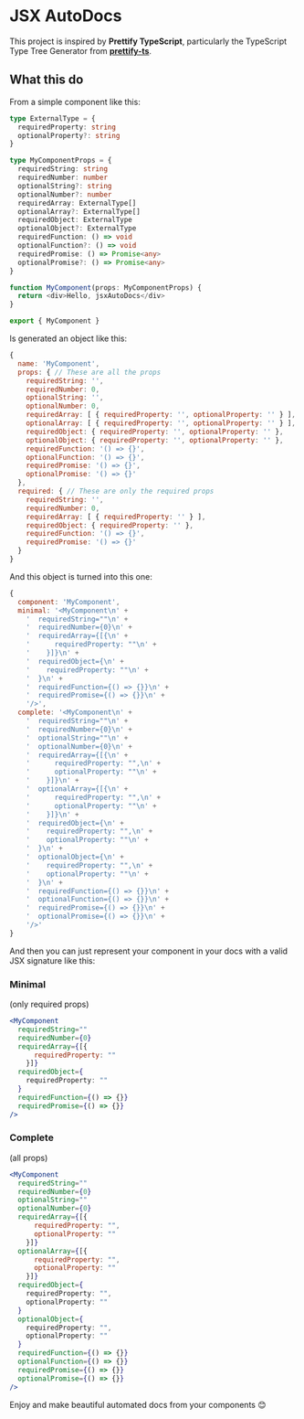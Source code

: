 # JSX AutoDocs

This project is inspired by **Prettify TypeScript**, particularly the TypeScript Type Tree Generator from [**prettify-ts**](https://github.com/mylesmmurphy/prettify-ts).

## What this do
From a simple component like this:
```typescript
type ExternalType = {
  requiredProperty: string
  optionalProperty?: string
}

type MyComponentProps = {
  requiredString: string
  requiredNumber: number
  optionalString?: string
  optionalNumber?: number
  requiredArray: ExternalType[]
  optionalArray?: ExternalType[]
  requiredObject: ExternalType
  optionalObject?: ExternalType
  requiredFunction: () => void
  optionalFunction?: () => void
  requiredPromise: () => Promise<any>
  optionalPromise?: () => Promise<any>
}

function MyComponent(props: MyComponentProps) {
  return <div>Hello, jsxAutoDocs</div>
}

export { MyComponent }
```

Is generated an object like this:
```javascript
{
  name: 'MyComponent',
  props: { // These are all the props
    requiredString: '',
    requiredNumber: 0,
    optionalString: '',
    optionalNumber: 0,
    requiredArray: [ { requiredProperty: '', optionalProperty: '' } ],
    optionalArray: [ { requiredProperty: '', optionalProperty: '' } ],
    requiredObject: { requiredProperty: '', optionalProperty: '' },
    optionalObject: { requiredProperty: '', optionalProperty: '' },
    requiredFunction: '() => {}',
    optionalFunction: '() => {}',
    requiredPromise: '() => {}',
    optionalPromise: '() => {}'
  },
  required: { // These are only the required props
    requiredString: '',
    requiredNumber: 0,
    requiredArray: [ { requiredProperty: '' } ],
    requiredObject: { requiredProperty: '' },
    requiredFunction: '() => {}',
    requiredPromise: '() => {}'
  }
}
```

And this object is turned into this one:
```javascript
{
  component: 'MyComponent',
  minimal: '<MyComponent\n' +
    '  requiredString=""\n' +
    '  requiredNumber={0}\n' +
    '  requiredArray={[{\n' +
    '      requiredProperty: ""\n' +
    '    }]}\n' +
    '  requiredObject={\n' +
    '    requiredProperty: ""\n' +
    '  }\n' +
    '  requiredFunction={() => {}}\n' +
    '  requiredPromise={() => {}}\n' +
    '/>',
  complete: '<MyComponent\n' +
    '  requiredString=""\n' +
    '  requiredNumber={0}\n' +
    '  optionalString=""\n' +
    '  optionalNumber={0}\n' +
    '  requiredArray={[{\n' +
    '      requiredProperty: "",\n' +
    '      optionalProperty: ""\n' +
    '    }]}\n' +
    '  optionalArray={[{\n' +
    '      requiredProperty: "",\n' +
    '      optionalProperty: ""\n' +
    '    }]}\n' +
    '  requiredObject={\n' +
    '    requiredProperty: "",\n' +
    '    optionalProperty: ""\n' +
    '  }\n' +
    '  optionalObject={\n' +
    '    requiredProperty: "",\n' +
    '    optionalProperty: ""\n' +
    '  }\n' +
    '  requiredFunction={() => {}}\n' +
    '  optionalFunction={() => {}}\n' +
    '  requiredPromise={() => {}}\n' +
    '  optionalPromise={() => {}}\n' +
    '/>'
}
```

And then you can just represent your component in your docs with a valid JSX signature like this:

### Minimal
(only required props)
```jsx
<MyComponent
  requiredString=""
  requiredNumber={0}
  requiredArray={[{
      requiredProperty: ""
    }]}
  requiredObject={
    requiredProperty: ""
  }
  requiredFunction={() => {}}
  requiredPromise={() => {}}
/>
```

### Complete
(all props)
```jsx
<MyComponent
  requiredString=""
  requiredNumber={0}
  optionalString=""
  optionalNumber={0}
  requiredArray={[{
      requiredProperty: "",
      optionalProperty: ""
    }]}
  optionalArray={[{
      requiredProperty: "",
      optionalProperty: ""
    }]}
  requiredObject={
    requiredProperty: "",
    optionalProperty: ""
  }
  optionalObject={
    requiredProperty: "",
    optionalProperty: ""
  }
  requiredFunction={() => {}}
  optionalFunction={() => {}}
  requiredPromise={() => {}}
  optionalPromise={() => {}}
/>
```

Enjoy and make beautiful automated docs from your components 😊
